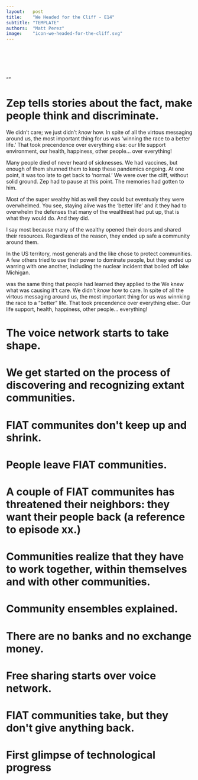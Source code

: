 ```yaml
---
layout:   post
title:    "We Headed for the Cliff - E14"
subtitle: "TEMPLATE"
authors:  "Matt Perez"
image:    "icon-we-headed-for-the-cliff.svg"
---
```



<div style="display: none;">
<h1>We headed for the cliff, smiling and chatting with everybody in our gasoline-powered SUV. And then we went over the cliff.</h1>
</div>

<h1>&nbsp;</h1>
 <p>&ldquo;&rdquo;</p>

<h1>Zep tells stories about the fact, make people think and discriminate.</h1>
 <p class="_quotespan">We didn&rsquo;t care; we just didn&rsquo;t <em>know</em> how. In spite of all the virtous messaging around us, the most important thing for us was &lsquo;winning the race to a better life.&rsquo; That took precendence over everything else: our life support environment, our health, happiness, other people&hellip; over everything!</p>
 <p><span class="_quotespan">Many people died of never heard of sicknesses. We had vaccines, but enough of them shunned them to keep these pandemics ongoing. At one point, it was too late to get back to &lsquo;normal.&rsquo; We were over the cliff, without solid ground.</span> Zep had to pause at this point. The memories had gotten to him.</p>
 <p class="_quotespan">Most of the super wealthy hid as well they could but eventualy they were overwhelmed. You see, staying alive was the &lsquo;better life&rsquo; and it they had to overwhelm the defenses that many of the wealthiest had put up, that is what they would do. And they did.</p>
 <p class="_quotespan">I say most because many of the wealthy opened their doors and shared their resources. Regardless of the reason, they ended up safe a community around them.</p>
 <p class="_quotespan">In the US territory, most generals and the like chose to protect communities. A few others tried to use their power to dominate people, but they ended up warring with one another, including the nuclear incident that boiled off lake Michigan.</p>
 <p class="_quotespan"></p>
 <p class="_quotespan">
 
  was the same thing that people had learned they applied to the We knew what was causing it&rsquo;t care. We didn&rsquo;t <em>know</em> how to care. In spite of all the virtous messaging around us, the most important thing for us was winnking the race to a &ldquo;better&rdquo; life. That took precendence over everything else:. Our life support, health, happiness, other people&hellip; everything!</p>
<h1>The voice network starts to take shape.</h1>
<h1>We get started on the process of discovering and recognizing extant communities.</h1>
<h1>FIAT communites don't keep up and shrink.</h1>
<h1>People leave FIAT communities.</h1>
<h1>A couple of FIAT communites has threatened their neighbors: they want their people back (a reference to episode xx.)</h1>
<h1>Communities realize that they have to work together, within themselves and with other communities.</h1>
<h1>Community ensembles explained.</h1>
<h1>There are no banks and no exchange money.</h1>
<h1>Free sharing starts over voice network.</h1>
<h1>FIAT communities take, but they don't give anything back.</h1>
<h1>First glimpse of technological progress</h1>